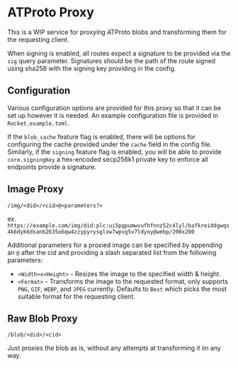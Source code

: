 # ATProto Proxy
This is a WIP service for proxying ATProto blobs and transforming them for the requesting client.

When signing is enabled, all routes expect a signature to be provided via the `sig` query parameter. Signatures should be the path of the route signed using sha256 with the signing key providing in the config.

## Configuration
Various configuration options are provided for this proxy so that it can be set up however it is needed. An example configuration file is provided in `Rocket.example.toml`.

If the `blob_cache` feature flag is enabled, there will be options for configuring the cache provided under the `cache` field in the config file. Similarly, if the `signing` feature flag is enabled, you will be able to provide `core.signingKey` a hex-encoded secp256k1 private key to enforce all endpoints provide a signature.

## Image Proxy
`/img/<did>/<cid>@<parameters?>`

ex. `https://example.com/img/did:plc:ui5pgpumwvufhfnnz52c4lyl/bafkreiddgwqs4k6dyk6dsanb2635o6qw4zzypyrysglxw7wpvg5v7ldyoy@webp/200x200`

Additional parameters for a proxied image can be specified by appending an `@` after the cid and providing a slash separated list from the following parameters:

* `<Width>x<Height>` - Resizes the image to the specified width & height.
* `<Format>` - Transforms the image to the requested format, only supports `PNG`, `GIF`, `WEBP`, and `JPEG` currently. Defaults to `Best` which picks the most suitable format for the requesting client.

## Raw Blob Proxy
`/blob/<did>/<cid>`

Just proxies the blob as is, without any attempts at transforming it iin any way.